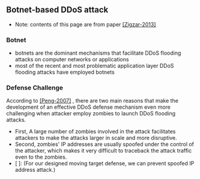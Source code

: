 Botnet-based DDoS attack
---

- Note: contents of this page are from paper [[Zigzar-2013]]()

### Botnet
- botnets are the dominant mechanisms that facilitate DDoS flooding attacks on computer networks or applications
- most of the recent and most problematic application layer DDoS flooding attacks have employed botnets



### Defense Challenge
According to [[Peng-2007]](http://dl.acm.org/citation.cfm?id=1216373) , there are two main reasons that make the development of an effective DDoS defense mechanism even more challenging when attacker employ zombies to launch DDoS flooding attacks.

- First, A large number of zombies involved in the attack facilitates attackers to make the attacks larger in scale and more disruptive.
- Second, zombies' IP addresses are usually spoofed under the control of the attacker, which makes it very difficult to traceback the attack traffic even to the zombies.
- [ ]: (For our designed moving target defense, we can prevent spoofed IP address attack.)

